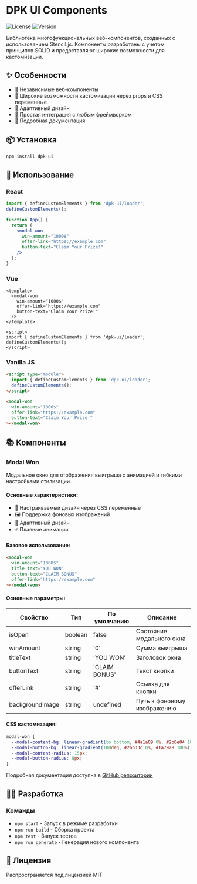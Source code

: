 # DPK UI Components

![License](https://img.shields.io/npm/l/dpk-ui)
![Version](https://img.shields.io/npm/v/dpk-ui)

Библиотека многофункциональных веб-компонентов, созданных с использованием Stencil.js. Компоненты разработаны с учетом принципов SOLID и предоставляют широкие возможности для кастомизации.

## ✨ Особенности

- 🎯 Независимые веб-компоненты
- 🎨 Широкие возможности кастомизации через props и CSS переменные
- 📱 Адаптивный дизайн
- 🔧 Простая интеграция с любым фреймворком
- 📝 Подробная документация

## 📦 Установка

```bash
npm install dpk-ui
```

## 🚀 Использование

### React

```jsx
import { defineCustomElements } from 'dpk-ui/loader';
defineCustomElements();

function App() {
  return (
    <modal-won
      win-amount="1000$"
      offer-link="https://example.com"
      button-text="Claim Your Prize!"
    />
  );
}
```

### Vue

```vue
<template>
  <modal-won
    win-amount="1000$"
    offer-link="https://example.com"
    button-text="Claim Your Prize!"
  />
</template>

<script>
import { defineCustomElements } from 'dpk-ui/loader';
defineCustomElements();
</script>
```

### Vanilla JS

```html
<script type="module">
  import { defineCustomElements } from 'dpk-ui/loader';
  defineCustomElements();
</script>

<modal-won
  win-amount="1000$"
  offer-link="https://example.com"
  button-text="Claim Your Prize!"
></modal-won>
```

## 📚 Компоненты

### Modal Won

Модальное окно для отображения выигрыша с анимацией и гибкими настройками стилизации.

#### Основные характеристики:
- 🎨 Настраиваемый дизайн через CSS переменные
- 🖼️ Поддержка фоновых изображений
- 📱 Адаптивный дизайн
- ⚡ Плавные анимации

#### Базовое использование:
```html
<modal-won
  win-amount="1000$"
  title-text="YOU WON"
  button-text="CLAIM BONUS"
  offer-link="https://example.com"
></modal-won>
```

#### Основные параметры:

| Свойство | Тип | По умолчанию | Описание |
|----------|-----|--------------|-----------|
| isOpen | boolean | false | Состояние модального окна |
| winAmount | string | '0' | Сумма выигрыша |
| titleText | string | 'YOU WON' | Заголовок окна |
| buttonText | string | 'CLAIM BONUS' | Текст кнопки |
| offerLink | string | '#' | Ссылка для кнопки |
| backgroundImage | string | undefined | Путь к фоновому изображению |

#### CSS кастомизация:

```css
modal-won {
  --modal-content-bg: linear-gradient(to bottom, #4a1a09 0%, #2b0e04 100%);
  --modal-button-bg: linear-gradient(180deg, #26b33c 0%, #1a7928 100%);
  --modal-content-radius: 15px;
  --modal-button-radius: 8px;
}
```

Подробная документация доступна в [GitHub репозитории](https://github.com/dpk-developer/dpk-ui)

## 👨‍💻 Разработка

### Команды

- `npm start` - Запуск в режиме разработки
- `npm run build` - Сборка проекта
- `npm test` - Запуск тестов
- `npm run generate` - Генерация нового компонента

## 📄 Лицензия

Распространяется под лицензией MIT